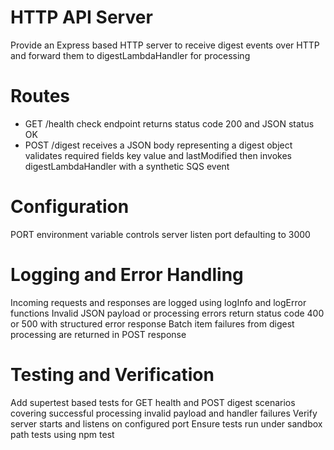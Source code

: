 # HTTP API Server
Provide an Express based HTTP server to receive digest events over HTTP and forward them to digestLambdaHandler for processing

# Routes
- GET /health check endpoint returns status code 200 and JSON status OK
- POST /digest receives a JSON body representing a digest object validates required fields key value and lastModified then invokes digestLambdaHandler with a synthetic SQS event

# Configuration
PORT environment variable controls server listen port defaulting to 3000

# Logging and Error Handling
Incoming requests and responses are logged using logInfo and logError functions
Invalid JSON payload or processing errors return status code 400 or 500 with structured error response
Batch item failures from digest processing are returned in POST response

# Testing and Verification
Add supertest based tests for GET health and POST digest scenarios covering successful processing invalid payload and handler failures
Verify server starts and listens on configured port
Ensure tests run under sandbox path tests using npm test